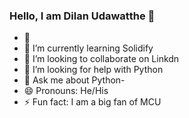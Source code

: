 ### Hello, I am Dilan Udawatthe 👋



- 🔭 
- 🌱 I’m currently learning Solidify
- 👯 I’m looking to collaborate on Linkdn
- 🤔 I’m looking for help with Python
- 💬 Ask me about Python- 
- 😄 Pronouns: He/His
- ⚡ Fun fact: I am a big fan of MCU

